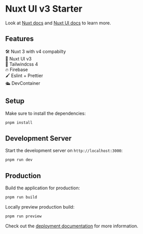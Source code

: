 # Nuxt UI v3 Starter

Look at [Nuxt docs](https://nuxt.com/docs/getting-started/introduction) and [Nuxt UI docs](https://ui3.nuxt.dev) to learn more.

## Features

🛠️ Nuxt 3 with v4 compabilty <br>
🧩 Nuxt UI v3 <br>
🎨 Tailwindcss 4 <br>
🔥 Firebase <br>
🖌️ Eslint + Prettier <br>
🛳️ DevContainer

## Setup

Make sure to install the dependencies:

```bash
pnpm install
```

## Development Server

Start the development server on `http://localhost:3000`:

```bash
pnpm run dev
```

## Production

Build the application for production:

```bash
pnpm run build
```

Locally preview production build:

```bash
pnpm run preview
```

Check out the [deployment documentation](https://nuxt.com/docs/getting-started/deployment) for more information.
